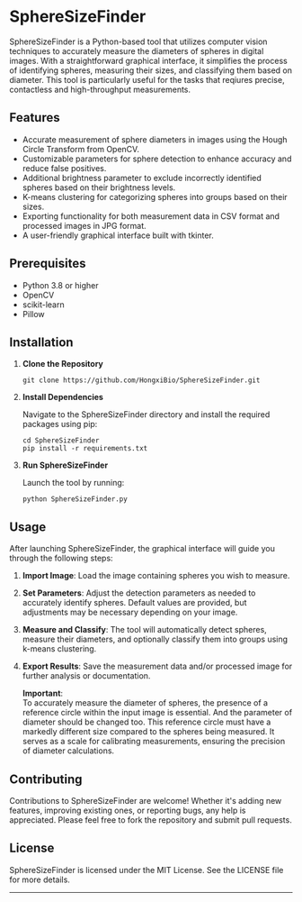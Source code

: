 # SphereSizeFinder

SphereSizeFinder is a Python-based tool that utilizes computer vision techniques to accurately measure the diameters of spheres in digital images. With a straightforward graphical interface, it simplifies the process of identifying spheres, measuring their sizes, and classifying them based on diameter. This tool is particularly useful for the tasks that reqiures precise, contactless and high-throughput measurements.

## Features

- Accurate measurement of sphere diameters in images using the Hough Circle Transform from OpenCV.
- Customizable parameters for sphere detection to enhance accuracy and reduce false positives.
- Additional brightness parameter to exclude incorrectly identified spheres based on their brightness levels.
- K-means clustering for categorizing spheres into groups based on their sizes.
- Exporting functionality for both measurement data in CSV format and processed images in JPG format.
- A user-friendly graphical interface built with tkinter.

## Prerequisites

- Python 3.8 or higher
- OpenCV
- scikit-learn
- Pillow

## Installation

1. **Clone the Repository**

    ```
    git clone https://github.com/HongxiBio/SphereSizeFinder.git
    ```

2. **Install Dependencies**

   Navigate to the SphereSizeFinder directory and install the required packages using pip:

    ```
    cd SphereSizeFinder
    pip install -r requirements.txt
    ```

4. **Run SphereSizeFinder**

    Launch the tool by running:

    ```
    python SphereSizeFinder.py
    ```

## Usage

After launching SphereSizeFinder, the graphical interface will guide you through the following steps:

1. **Import Image**: Load the image containing spheres you wish to measure.
2. **Set Parameters**: Adjust the detection parameters as needed to accurately identify spheres. Default values are provided, but adjustments may be necessary depending on your image.
3. **Measure and Classify**: The tool will automatically detect spheres, measure their diameters, and optionally classify them into groups using k-means clustering.
4. **Export Results**: Save the measurement data and/or processed image for further analysis or documentation.

   **Important**:  
  To accurately measure the diameter of spheres, the presence of a reference circle within the input image is essential. And the parameter of diameter should be changed too. This reference circle must have a markedly different size compared to the spheres being measured. It serves as a scale for calibrating measurements, ensuring the precision of diameter calculations.

## Contributing

Contributions to SphereSizeFinder are welcome! Whether it's adding new features, improving existing ones, or reporting bugs, any help is appreciated. Please feel free to fork the repository and submit pull requests.

## License

SphereSizeFinder is licensed under the MIT License. See the LICENSE file for more details.

---
